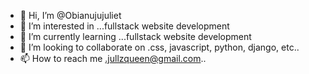 - 👋 Hi, I’m @Obianujujuliet
- 👀 I’m interested in ...fullstack website development 
- 🌱 I’m currently learning ...fullstack website development
- 💞️ I’m looking to collaborate on .css, javascript, python, django, etc..
- 📫 How to reach me .jullzqueen@gmail.com..

<!---
Obianujujuliet/Obianujujuliet is a ✨ special ✨ repository because its `README.md` (this file) appears on your GitHub profile.
You can click the Preview link to take a look at your changes.
--->

